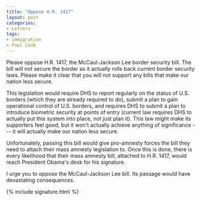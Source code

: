 ```yaml
---
title: "Oppose H.R. 1417"
layout: post
categories:
- Letters
tags:
- immigration
- Paul Cook
---
```


Please oppose H.R. 1417, the McCaul-Jackson Lee border security bill. The bill will not secure the border as it actually rolls back current border security laws. Please make it clear that you will not support any bills that make our nation less secure.

This legislation would require DHS to report regularly on the status of U.S. borders (which they are already required to do), submit a plan to gain operational control of U.S. borders, and requires DHS to submit a plan to introduce biometric security at points of entry (current law requires DHS to actually put this system into place, not just plan it). This law might make its supporters feel good, but it won't actually achieve anything of significance --- it will actually make our nation less secure.

Unfortunately, passing this bill would give pro-amnesty forces the bill they need to attach their mass amnesty legislation to. Once this is done, there is every likelihood that their mass amnesty bill, attached to H.R. 1417, would reach President Obama's desk for his signature.

I urge you to oppose the McCaul-Jackson Lee bill. Its passage would have devastating consequences.

{% include signature.html %}
